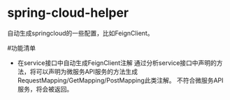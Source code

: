 # spring-cloud-helper
自动生成springcloud的一些配置，比如FeignClient。

#功能清单
+ 在service接口中自动生成FeignClient注解
  通过分析service接口中声明的方法，将可以声明为微服务API服务的方法生成RequestMapping/GetMapping/PostMapping此类注解。
  不符合微服务API服务，将会被返回。
